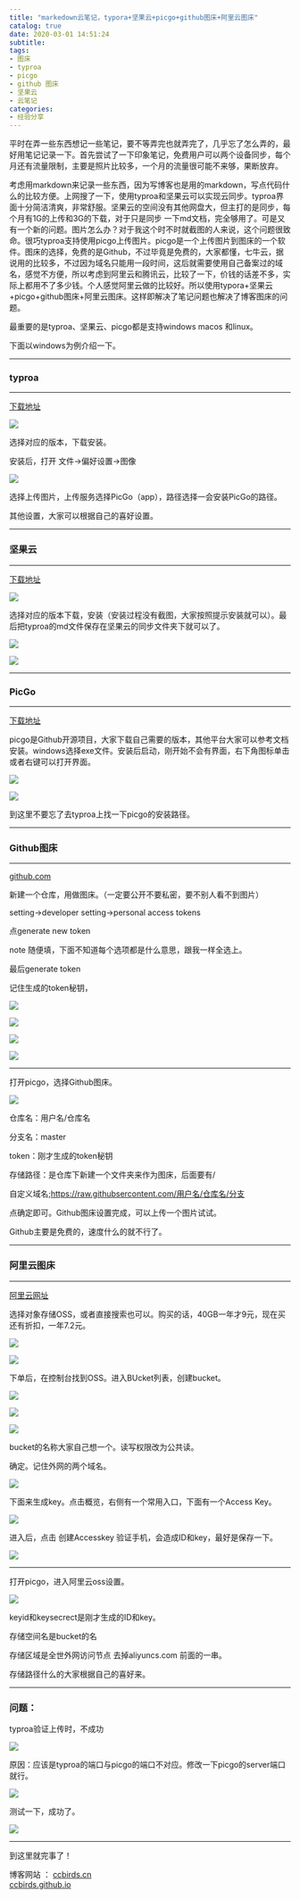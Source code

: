 ```yaml
---
title: "markedown云笔记，typora+坚果云+picgo+github图床+阿里云图床"
catalog: true
date: 2020-03-01 14:51:24
subtitle: 
tags:
- 图床
- typroa
- picgo 
- github 图床
- 坚果云
- 云笔记
categories:
- 经验分享
---
```



平时在弄一些东西想记一些笔记，要不等弄完也就弄完了，几乎忘了怎么弄的，最好用笔记记录一下。首先尝试了一下印象笔记，免费用户可以两个设备同步，每个月还有流量限制，主要是照片比较多，一个月的流量很可能不来够，果断放弃。

考虑用markdown来记录一些东西，因为写博客也是用的markdown，写点代码什么的比较方便。上网搜了一下，使用typroa和坚果云可以实现云同步。typroa界面十分简洁清爽，非常舒服。坚果云的空间没有其他网盘大，但主打的是同步，每个月有1G的上传和3G的下载，对于只是同步 一下md文档，完全够用了。可是又有一个新的问题。图片怎么办？对于我这个时不时就截图的人来说，这个问题很致命。很巧typroa支持使用picgo上传图片。picgo是一个上传图片到图床的一个软件。图床的选择，免费的是Github，不过毕竟是免费的，大家都懂，七牛云，据说用的比较多，不过因为域名只能用一段时间，这后就需要使用自己备案过的域名，感觉不方便，所以考虑到阿里云和腾讯云，比较了一下，价钱的话差不多，实际上都用不了多少钱。个人感觉阿里云做的比较好。所以使用typora+坚果云+picgo+github图床+阿里云图床。这样即解决了笔记问题也解决了博客图床的问题。

最重要的是typroa、坚果云、picgo都是支持windows macos 和linux。

下面以windows为例介绍一下。
<!--more-->
---

### typroa

---

[下载地址](https://typora.io/)

![](https://ccbirds-blog.oss-cn-beijing.aliyuncs.com/blog_img/typroadownload.png)

选择对应的版本，下载安装。

安装后，打开 文件->偏好设置->图像

![](https://ccbirds-blog.oss-cn-beijing.aliyuncs.com/blog_img/typroa-img1.png)

选择上传图片，上传服务选择PicGo（app），路径选择一会安装PicGo的路径。

其他设置，大家可以根据自己的喜好设置。

---

### 坚果云

---

[下载地址](https://www.jianguoyun.com/s/downloads)

![](https://ccbirds-blog.oss-cn-beijing.aliyuncs.com/blog_img/坚果云下载.png)

选择对应的版本下载，安装（安装过程没有截图，大家按照提示安装就可以）。最后把typroa的md文件保存在坚果云的同步文件夹下就可以了。

![](https://ccbirds-blog.oss-cn-beijing.aliyuncs.com/blog_img/坚果云.png)

![](https://ccbirds-blog.oss-cn-beijing.aliyuncs.com/blog_img/坚果云同步.png)



---

### PicGo

---

[下载地址](https://molunerfinn.com/PicGo/)

picgo是Github开源项目，大家下载自己需要的版本，其他平台大家可以参考文档安装。windows选择exe文件。安装后启动，刚开始不会有界面，右下角图标单击或者右键可以打开界面。

![](https://ccbirds-blog.oss-cn-beijing.aliyuncs.com/blog_img/picgo—download.png)

![](https://ccbirds-blog.oss-cn-beijing.aliyuncs.com/blog_img/picgo1.png)

到这里不要忘了去typroa上找一下picgo的安装路径。

---

### Github图床

---

[github.com](https://github.com/)

新建一个仓库，用做图床。（一定要公开不要私密，要不别人看不到图片）

setting->developer setting->personal access tokens

点generate new token

note 随便填，下面不知道每个选项都是什么意思，跟我一样全选上。

最后generate token

记住生成的token秘钥，

![](https://ccbirds-blog.oss-cn-beijing.aliyuncs.com/blog_img/github_setting1.png)

![](https://ccbirds-blog.oss-cn-beijing.aliyuncs.com/blog_img/github_setting2.png)

![](https://ccbirds-blog.oss-cn-beijing.aliyuncs.com/blog_img/github_setting3.png)

![](https://ccbirds-blog.oss-cn-beijing.aliyuncs.com/blog_img/github_setting4.png)

---

打开picgo，选择Github图床。

![](https://ccbirds-blog.oss-cn-beijing.aliyuncs.com/blog_img/picgo-github.png)

仓库名：用户名/仓库名

分支名：master

token：刚才生成的token秘钥

存储路径：是仓库下新建一个文件夹来作为图床，后面要有/

自定义域名;https://raw.githubsercontent.com/用户名/仓库名/分支

点确定即可。Github图床设置完成，可以上传一个图片试试。

Github主要是免费的，速度什么的就不行了。

---

### 阿里云图床

---

[阿里云网址](https://cn.aliyun.com/)

选择对象存储OSS，或者直接搜索也可以。购买的话，40GB一年才9元，现在买还有折扣，一年7.2元。

![](https://ccbirds-blog.oss-cn-beijing.aliyuncs.com/blog_img/aliyun_oss1.png)

![](https://ccbirds-blog.oss-cn-beijing.aliyuncs.com/blog_img/aliyun_oss2.png)

下单后，在控制台找到OSS。进入BUcket列表，创建bucket。

![](https://ccbirds-blog.oss-cn-beijing.aliyuncs.com/blog_img/aliyun_oss3.png)

![](https://ccbirds-blog.oss-cn-beijing.aliyuncs.com/blog_img/aliyun_oss5.png)

![](https://ccbirds-blog.oss-cn-beijing.aliyuncs.com/blog_img/aliyun_oss6.png)

bucket的名称大家自己想一个。读写权限改为公共读。

确定。记住外网的两个域名。

![](https://ccbirds-blog.oss-cn-beijing.aliyuncs.com/blog_img/aliyun_oss7.png)

下面来生成key。点击概览，右侧有一个常用入口，下面有一个Access Key。

![](https://ccbirds-blog.oss-cn-beijing.aliyuncs.com/blog_img/aliyun_oss8.png)

进入后，点击   创建Accesskey   验证手机，会造成ID和key，最好是保存一下。

![](https://ccbirds-blog.oss-cn-beijing.aliyuncs.com/blog_img/aliyun_oss9.png)

---

打开picgo，进入阿里云oss设置。

![](https://ccbirds-blog.oss-cn-beijing.aliyuncs.com/blog_img/picgo-aliyun.png)

keyid和keysecrect是刚才生成的ID和key。

存储空间名是bucket的名

存储区域是全世外网访问节点 去掉aliyuncs.com 前面的一串。

存储路径什么的大家根据自己的喜好来。

---

### 问题：

typroa验证上传时，不成功

![](https://ccbirds-blog.oss-cn-beijing.aliyuncs.com/blog_img/typroa_upload.png)

原因：应该是typroa的端口与picgo的端口不对应。修改一下picgo的server端口就行。

![](https://ccbirds-blog.oss-cn-beijing.aliyuncs.com/blog_img/picgo-server.png)

测试一下，成功了。

![](https://ccbirds-blog.oss-cn-beijing.aliyuncs.com/blog_img/typroa-upload1.png)

---

到这里就完事了！

博客网站  ：
[ccbirds.cn](http://ccbirds.cn)   
[ccbirds.github.io](https://ccbirds.github.io/)






